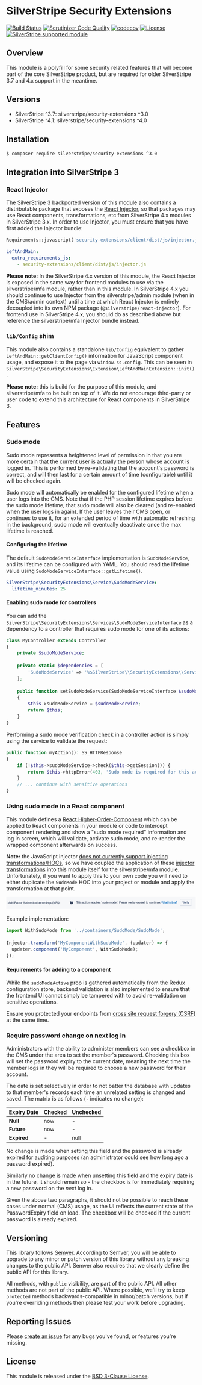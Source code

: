 # SilverStripe Security Extensions

[![Build Status](https://travis-ci.com/silverstripe/silverstripe-security-extensions.svg?branch=master)](https://travis-ci.com/silverstripe/silverstripe-security-extensions)
[![Scrutinizer Code Quality](https://scrutinizer-ci.com/g/silverstripe/silverstripe-security-extensions/badges/quality-score.png?b=master)](https://scrutinizer-ci.com/g/silverstripe/silverstripe-security-extensions/?branch=master)
[![codecov](https://codecov.io/gh/silverstripe/silverstripe-security-extensions/branch/master/graph/badge.svg)](https://codecov.io/gh/silverstripe/silverstripe-security-extensions)
[![License](https://poser.pugx.org/silverstripe/security-extensions/license.svg)](https://github.com/silverstripe/silverstripe-security-extensions#license)
[![SilverStripe supported module](https://img.shields.io/badge/silverstripe-supported-0071C4.svg)](https://www.silverstripe.org/software/addons/silverstripe-commercially-supported-module-list/)

## Overview

This module is a polyfill for some security related features that will become part of the core SilverStripe
product, but are required for older SilverStripe 3.7 and 4.x support in the meantime.

## Versions

* SilverStripe ^3.7: silverstripe/security-extensions ^3.0
* SilverStripe ^4.1: silverstripe/security-extensions ^4.0

## Installation

```
$ composer require silverstripe/security-extensions ^3.0
```

## Integration into SilverStripe 3

### React Injector

The SilverStripe 3 backported version of this module also contains a distributable package that exposes the
[React Injector](https://github.com/silverstripe/react-injector), so that packages may use React components,
transformations, etc from SilverStripe 4.x modules in SilverStripe 3.x. In order to use Injector, you must ensure
that you have first added the Injector bundle:

```php
Requirements::javascript('security-extensions/client/dist/js/injector.js');
```

```yaml
LeftAndMain:
  extra_requirements_js:
    - security-extensions/client/dist/js/injector.js
```

**Please note:** In the SilverStripe 4.x version of this module, the React Injector is exposed in the same way for
frontend modules to use via the silverstripe/mfa module, rather than in this module. In SilverStripe 4.x you should
continue to use Injector from the silverstripe/admin module (when in the CMS/admin context) until a time at which
React Injector is entirely decoupled into its own NPM package (`@silverstripe/react-injector`). For frontend use
in SilverStripe 4.x, you should do as described above but reference the silverstripe/mfa Injector bundle instead.

### `lib/Config` shim

This module also contains a standalone `lib/Config` equivalent to gather `LeftAndMain::getClientConfig()` information
for JavaScript component usage, and expose it to the page via `window.ss.config`. This can be seen in
`SilverStripe\SecurityExtensions\Extension\LeftAndMainExtension::init()`.

**Please note:** this is build for the purpose of this module, and silverstripe/mfa to be built on top of it. We do
not encourage third-party or user code to extend this architecture for React components in SilverStripe 3.

## Features

### Sudo mode

Sudo mode represents a heightened level of permission in that you are more certain that the current user is actually
the person whose account is logged in. This is performed by re-validating that the account's password is correct, and
will then last for a certain amount of time (configurable) until it will be checked again.

Sudo mode will automatically be enabled for the configured lifetime when a user logs into the CMS. Note that if the
PHP session lifetime expires before the sudo mode lifetime, that sudo mode will also be cleared (and re-enabled when
the user logs in again). If the user leaves their CMS open, or continues to use it, for an extended period of time
with automatic refreshing in the background, sudo mode will eventually deactivate once the max lifetime is reached.

#### Configuring the lifetime

The default `SudoModeServiceInterface` implementation is `SudoModeService`, and its lifetime can be configured with
YAML. You should read the lifetime value using `SudoModeServiceInterface::getLifetime()`.

```yaml
SilverStripe\SecurityExtensions\Service\SudoModeService:
  lifetime_minutes: 25
```

#### Enabling sudo mode for controllers

You can add the `SilverStripe\SecurityExtensions\Services\SudoModeServiceInterface` as a dependency to a controller
that requires sudo mode for one of its actions:

```php
class MyController extends Controller
{
    private $sudoModeService;

    private static $dependencies = [
        'SudoModeService' => '%$SilverStripe\\SecurityExtensions\\Service\\SudoModeServiceInterface',
    ];

    public function setSudoModeService(SudoModeServiceInterface $sudoModeService): self
    {
        $this->sudoModeService = $sudoModeService;
        return $this;
    }
}
```

Performing a sudo mode verification check in a controller action is simply using the service to validate the request:

```php
public function myAction(): SS_HTTPResponse
{
    if (!$this->sudoModeService->check($this->getSession()) {
        return $this->httpError(403, 'Sudo mode is required for this action');
    }
    // ... continue with sensitive operations
}
```

### Using sudo mode in a React component

This module defines a [React Higher-Order-Component](https://reactjs.org/docs/higher-order-components.html) which can
be applied to React components in your module or code to intercept component rendering and show a "sudo mode required"
information and log in screen, which will validate, activate sudo mode, and re-render the wrapped component afterwards
on success.

**Note:** the JavaScript injector [does not currently support injecting transformations/HOCs](https://github.com/silverstripe/react-injector/issues/4),
so we have coupled the application of these [injector transformations](https://docs.silverstripe.org/en/4/developer_guides/customising_the_admin_interface/reactjs_redux_and_graphql/#transforming-services-using-middleware)
into this module itself for the silverstripe/mfa module. Unfortunately, if you want to apply this to your own code
you will need to either duplicate the `SudoMode` HOC into your project or module and apply the transformation at that
point.

![Sudo mode HOC example](docs/_images/sudomode.png)

Example implementation:

```jsx
import WithSudoMode from '../containers/SudoMode/SudoMode';

Injector.transform('MyComponentWithSudoMode', (updater) => {
  updater.component('MyComponent', WithSudoMode);
});
```

#### Requirements for adding to a component

While the `sudoModeActive` prop is gathered automatically from the Redux configuration store, backend validation is
also implemented to ensure that the frontend UI cannot simply be tampered with to avoid re-validation on sensitive
operations.

Ensure you protected your endpoints from [cross site request forgery (CSRF)](https://docs.silverstripe.org/en/4/developer_guides/forms/form_security/#cross-site-request-forgery-csrf)
at the same time.

### Require password change on next log in

Administrators with the ability to administer members can see a checkbox in the CMS under the area to set the member's password.
Checking this box will set the password expiry to the current date, meaning the next time the member logs in they will be required to choose a new password for their account.

The date is set selectively in order to not batter the database with updates to that member's records each time an unrelated setting is changed and saved. The matrix is as follows (`-` indicates no change):

 Expiry Date  | Checked   | Unchecked
--------------|-----------|-----------
 **Null**     | now       | -
 **Future**   | now       | -
 **Expired**  | -         | null

No change is made when setting this field and the password is already expired for auditing purposes (an administrator could see how long ago a password expired).

Similarly no change is made when unsetting this field and the expiry date is in the future, it should remain so - the checkbox is for immediately requiring a new password on the _next_ log in.

Given the above two paragraphs, it should not be possible to reach these cases under normal (CMS) usage, as the UI reflects the current state of the PasswordExpiry field on load. The checkbox will be checked if the current password is already expired.

## Versioning

This library follows [Semver](http://semver.org). According to Semver,
you will be able to upgrade to any minor or patch version of this library
without any breaking changes to the public API. Semver also requires that
we clearly define the public API for this library.

All methods, with `public` visibility, are part of the public API. All
other methods are not part of the public API. Where possible, we'll try
to keep `protected` methods backwards-compatible in minor/patch versions,
but if you're overriding methods then please test your work before upgrading.

## Reporting Issues

Please [create an issue](https://github.com/creative-commoners/silverstripe-security-extensions/issues)
for any bugs you've found, or features you're missing.

## License

This module is released under the [BSD 3-Clause License](LICENSE.md).
